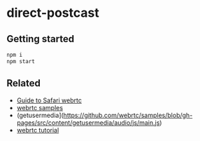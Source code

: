 # direct-postcast

## Getting started

```sh
npm i
npm start
```

## Related

* [Guide to Safari webrtc](https://webrtchacks.com/guide-to-safari-webrtc/)
* [webrtc samples](https://webrtc.github.io/samples/)
* (getusermedia](https://github.com/webrtc/samples/blob/gh-pages/src/content/getusermedia/audio/js/main.js)
* [webrtc tutorial](https://codelabs.developers.google.com/codelabs/webrtc-web/#2)
